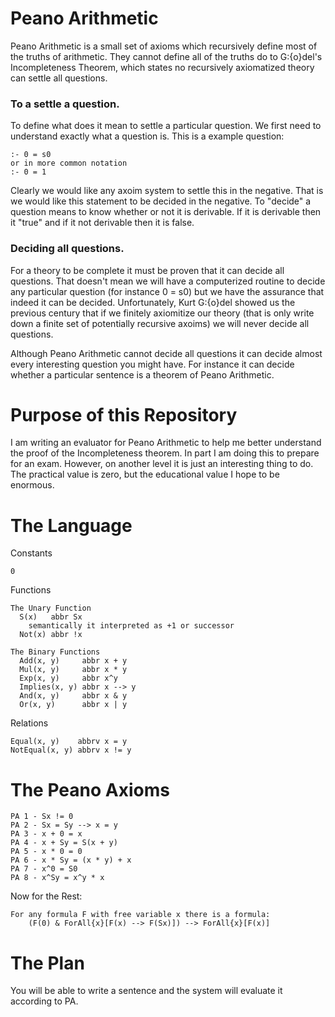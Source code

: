 Peano Arithmetic
================

Peano Arithmetic is a small set of axioms which recursively define most of the truths of arithmetic.
They cannot define all of the truths do to G\:{o}del's Incompleteness Theorem, which states no
recursively axiomatized theory can settle all questions.

### To a settle a question.

To define what does it mean to settle a particular question. We first need to understand exactly
what a question is. This is a example question:

    :- 0 = s0
    or in more common notation
    :- 0 = 1

Clearly we would like any axoim system to settle this in the negative. That is we would like this
statement to be decided in the negative. To "decide" a question means to know whether or not it is
derivable. If it is derivable then it "true" and if it not derivable then it is false.

### Deciding all questions.

For a theory to be complete it must be proven that it can decide all questions. That doesn't mean we
will have a computerized routine to decide any particular question (for instance 0 = s0) but we have
the assurance that indeed it can be decided. Unfortunately, Kurt G\:{o}del showed us the previous
century that if we finitely axiomitize our theory (that is only write down a finite set of
potentially recursive axoims) we will never decide all questions. 

Although Peano Arithmetic cannot decide all questions it can decide almost every interesting
question you might have. For instance it can decide whether a particular sentence is a theorem of
Peano Arithmetic. 

Purpose of this Repository
==========================

I am writing an evaluator for Peano Arithmetic to help me better understand the proof of the
Incompleteness theorem. In part I am doing this to prepare for an exam. However, on another level it
is just an interesting thing to do. The practical value is zero, but the educational value I hope to
be enormous.

The Language
============

Constants

    0

Functions

    The Unary Function
      S(x)   abbr Sx
        semantically it interpreted as +1 or successor
      Not(x) abbr !x
    
    The Binary Functions
      Add(x, y)     abbr x + y
      Mul(x, y)     abbr x * y
      Exp(x, y)     abbr x^y
      Implies(x, y) abbr x --> y
      And(x, y)     abbr x & y
      Or(x, y)      abbr x | y

Relations
    
    Equal(x, y)    abbrv x = y    
    NotEqual(x, y) abbrv x != y

The Peano Axioms
================

    PA 1 - Sx != 0
    PA 2 - Sx = Sy --> x = y
    PA 3 - x + 0 = x
    PA 4 - x + Sy = S(x + y)
    PA 5 - x * 0 = 0
    PA 6 - x * Sy = (x * y) + x
    PA 7 - x^0 = S0
    PA 8 - x^Sy = x^y * x

Now for the Rest:

    For any formula F with free variable x there is a formula:
        (F(0) & ForAll{x}[F(x) --> F(Sx)]) --> ForAll{x}[F(x)]

The Plan
========

You will be able to write a sentence and the system will evaluate it according to PA.

